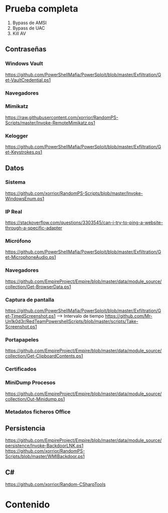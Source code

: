 # Prueba completa
1. Bypass de AMSI
2. Bypass de UAC
3. Kill AV

## Contraseñas
### Windows Vault
https://github.com/PowerShellMafia/PowerSploit/blob/master/Exfiltration/Get-VaultCredential.ps1
### Navegadores

### Mimikatz
https://raw.githubusercontent.com/xorrior/RandomPS-Scripts/master/Invoke-RemoteMimikatz.ps1
### Kelogger
https://github.com/PowerShellMafia/PowerSploit/blob/master/Exfiltration/Get-Keystrokes.ps1

## Datos
### Sistema
https://github.com/xorrior/RandomPS-Scripts/blob/master/Invoke-WindowsEnum.ps1
### IP Real
https://stackoverflow.com/questions/3303545/can-i-try-to-ping-a-website-through-a-specific-adapter
### Micrófono
https://github.com/PowerShellMafia/PowerSploit/blob/master/Exfiltration/Get-MicrophoneAudio.ps1
### Navegadores
https://github.com/EmpireProject/Empire/blob/master/data/module_source/collection/Get-BrowserData.ps1
### Captura de pantalla
https://github.com/PowerShellMafia/PowerSploit/blob/master/Exfiltration/Get-TimedScreenshot.ps1 --> Intervalo de tiempo
https://github.com/Mr-Un1k0d3r/RedTeamPowershellScripts/blob/master/scripts/Take-Screenshot.ps1
### Portapapeles
https://github.com/EmpireProject/Empire/blob/master/data/module_source/collection/Get-ClipboardContents.ps1
### Certificados

### MiniDump Procesos
https://github.com/EmpireProject/Empire/blob/master/data/module_source/collection/Out-Minidump.ps1

### Metadatos ficheros Office

## Persistencia
https://github.com/EmpireProject/Empire/blob/master/data/module_source/persistence/Invoke-BackdoorLNK.ps1
https://github.com/xorrior/RandomPS-Scripts/blob/master/WMIBackdoor.ps1



## C#
https://github.com/xorrior/Random-CSharpTools


# Contenido

